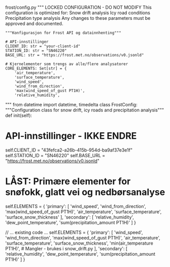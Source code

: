 frost/config.py
"""
LOCKED CONFIGURATION - DO NOT MODIFY
This configuration is optimized for:
Snow drift analysis
Icy road conditions
Precipitation type analysis
Any changes to these parameters must be approved and documented.

    """Konfigurasjon for Frost API og datainnhenting"""
    
    # API-innstillinger
    CLIENT_ID: str = "your-client-id"
    STATION_ID: str = "SN46220"
    BASE_URL: str = "https://frost.met.no/observations/v0.jsonld"
    
    # Kjernelementer som trengs av alle/flere analysatorer
    CORE_ELEMENTS: Set[str] = {
        'air_temperature',
        'surface_temperature',
        'wind_speed',
        'wind_from_direction',
        'max(wind_speed_of_gust PT1H)',
        'relative_humidity',


"""
from datetime import datetime, timedelta
class FrostConfig:
"""Configuration class for snow drift, icy roads and precipitation analysis"""
def init(self):
# API-innstillinger - IKKE ENDRE
self.CLIENT_ID = "43fefca2-a26b-415b-954d-ba9af37e3e1f"
self.STATION_ID = "SN46220"
self.BASE_URL = "https://frost.met.no/observations/v0.jsonld"
# LÅST: Primære elementer for snøfokk, glatt vei og nedbørsanalyse
self.ELEMENTS = {
'primary': [
'wind_speed',
'wind_from_direction',
'max(wind_speed_of_gust PT1H)',
'air_temperature',
'surface_temperature',
'surface_snow_thickness'
],
'secondary': [
'relative_humidity',
'dew_point_temperature',
'sum(precipitation_amount PT1H)'
]
}

// ... existing code ...
self.ELEMENTS = {
    'primary': [
        'wind_speed',
        'wind_from_direction',
        'max(wind_speed_of_gust PT1H)',
        'air_temperature',
        'surface_temperature',
        'surface_snow_thickness',
        'min(air_temperature PT1H)',  # Mangler - brukes i snow_drift.py
    ],
    'secondary': [
        'relative_humidity',
        'dew_point_temperature',
        'sum(precipitation_amount PT1H)'
    ]
}
